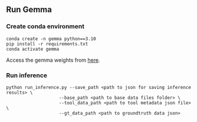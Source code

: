 ## Run Gemma 

### Create conda environment

```
conda create -n gemma python==3.10
pip install -r requirements.txt
conda activate gemma
```

Access the gemma weights from [here](https://huggingface.co/google/gemma-3-4b-it).


### Run inference

```
python run_inference.py --save_path <path to json for saving inference results> \
					--base_path <path to base data files folder> \
				 	--tool_data_path <path to tool metadata json file> \
 					--gt_data_path <path to groundtruth data json>
```

